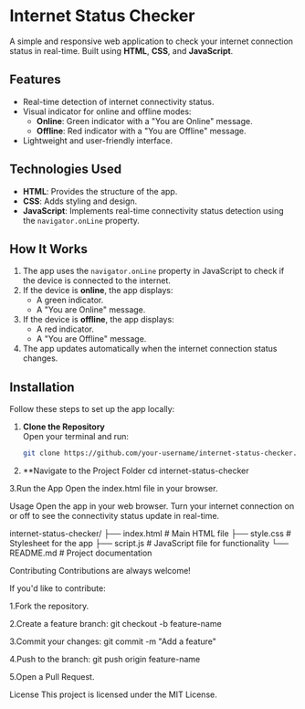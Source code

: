 # Internet Status Checker

A simple and responsive web application to check your internet connection status in real-time. Built using **HTML**, **CSS**, and **JavaScript**.

## Features

- Real-time detection of internet connectivity status.
- Visual indicator for online and offline modes:
  - **Online**: Green indicator with a "You are Online" message.
  - **Offline**: Red indicator with a "You are Offline" message.
- Lightweight and user-friendly interface.



## Technologies Used

- **HTML**: Provides the structure of the app.
- **CSS**: Adds styling and design.
- **JavaScript**: Implements real-time connectivity status detection using the `navigator.onLine` property.

## How It Works

1. The app uses the `navigator.onLine` property in JavaScript to check if the device is connected to the internet.
2. If the device is **online**, the app displays:
   - A green indicator.
   - A "You are Online" message.
3. If the device is **offline**, the app displays:
   - A red indicator.
   - A "You are Offline" message.
4. The app updates automatically when the internet connection status changes.

## Installation

Follow these steps to set up the app locally:

1. **Clone the Repository**  
   Open your terminal and run:
   ```bash
   git clone https://github.com/your-username/internet-status-checker.git
2. **Navigate to the Project Folder
   cd internet-status-checker
   
3.Run the App
Open the index.html file in your browser.

Usage
Open the app in your web browser.
Turn your internet connection on or off to see the connectivity status update in real-time.

internet-status-checker/
├── index.html   # Main HTML file
├── style.css    # Stylesheet for the app
├── script.js    # JavaScript file for functionality
└── README.md    # Project documentation


Contributing
Contributions are always welcome!

If you'd like to contribute:

1.Fork the repository.

2.Create a feature branch:
git checkout -b feature-name

3.Commit your changes:
git commit -m "Add a feature"

4.Push to the branch:
git push origin feature-name

5.Open a Pull Request.


License
This project is licensed under the MIT License.



